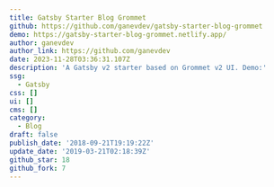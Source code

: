 ```yaml
---
title: Gatsby Starter Blog Grommet
github: https://github.com/ganevdev/gatsby-starter-blog-grommet
demo: https://gatsby-starter-blog-grommet.netlify.app/
author: ganevdev
author_link: https://github.com/ganevdev
date: 2023-11-28T03:36:31.107Z
description: 'A Gatsby v2 starter based on Grommet v2 UI. Demo:'
ssg:
  - Gatsby
css: []
ui: []
cms: []
category:
  - Blog
draft: false
publish_date: '2018-09-21T19:19:22Z'
update_date: '2019-03-21T02:18:39Z'
github_star: 18
github_fork: 7
---
```

